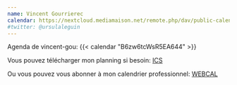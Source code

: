 ```yaml
---
name: Vincent Gourrierec
calendar: https://nextcloud.mediamaison.net/remote.php/dav/public-calendars/B6zw6tcWsR5EA644?export
#twitter: @ursulaleguin
---
```


Agenda de vincent-gou: {{< calendar "B6zw6tcWsR5EA644" >}}

Vous pouvez télécharger mon planning si besoin:
[ICS](https://nextcloud.mediamaison.net/remote.php/dav/public-calendars/B6zw6tcWsR5EA644?export)

Ou vous pouvez vous abonner à mon calendrier professionnel:
[WEBCAL](webcal://nextcloud.mediamaison.net/remote.php/dav/public-calendars/6twBojdEb7NKrNKK?export)
